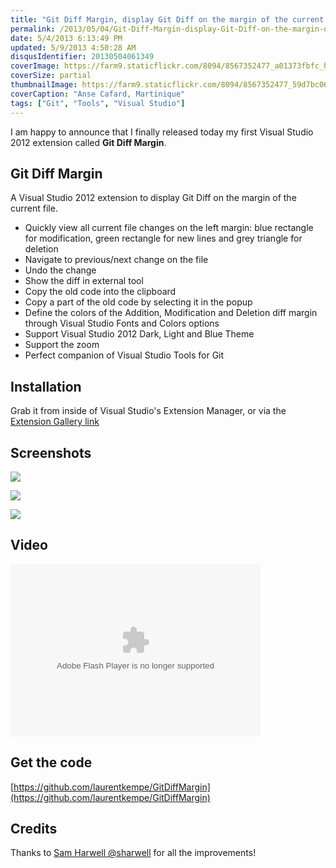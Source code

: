 ```yaml
---
title: "Git Diff Margin, display Git Diff on the margin of the current file in Visual Studio 2012"
permalink: /2013/05/04/Git-Diff-Margin-display-Git-Diff-on-the-margin-of-the-current-file/
date: 5/4/2013 6:13:49 PM
updated: 5/9/2013 4:50:28 AM
disqusIdentifier: 20130504061349
coverImage: https://farm9.staticflickr.com/8094/8567352477_a01373fbfc_h.jpg
coverSize: partial
thumbnailImage: https://farm9.staticflickr.com/8094/8567352477_59d7bc06c0_q.jpg
coverCaption: "Anse Cafard, Martinique"
tags: ["Git", "Tools", "Visual Studio"]
---
```

<!-- [![Levé du jour](http://farm9.staticflickr.com/8094/8567352477_59d7bc06c0_m.jpg)](http://www.flickr.com/photos/laurentkempe/8567352477/ "Levé du jour by Laurent Kempé, on Flickr") -->

I am happy to announce that I finally released today my first Visual Studio 2012 extension called **Git Diff Margin**.

## Git Diff Margin
<!-- more -->

A Visual Studio 2012 extension to display Git Diff on the margin of the current file.

*   Quickly view all current file changes on the left margin: blue rectangle for modification, green rectangle for new lines and grey triangle for deletion 
*   Navigate to previous/next change on the file 
*   Undo the change 
*   Show the diff in external tool 
*   Copy the old code into the clipboard 
*   Copy a part of the old code by selecting it in the popup 
*   Define the colors of the Addition, Modification and Deletion diff margin through Visual Studio Fonts and Colors options 
*   Support Visual Studio 2012 Dark, Light and Blue Theme 
*   Support the zoom 
*   Perfect companion of Visual Studio Tools for Git   

## Installation 

Grab it from inside of Visual Studio's Extension Manager, or via the [Extension Gallery link](http://visualstudiogallery.msdn.microsoft.com/cf49cf30-2ca6-4ea0-b7cc-6a8e0dadc1a8)

## Screenshots

![](http://farm9.staticflickr.com/8329/8116895025_ec9519b5bb_o.png)

![](http://farm9.staticflickr.com/8370/8457441367_dc23f4a51c_o.png)

![](http://farm9.staticflickr.com/8385/8457451383_068e258b94_o.png)

## Video

<object type="application/x-shockwave-flash" width="400" height="276" data="http://www.flickr.com/apps/video/stewart.swf?v=109786" classid="clsid:D27CDB6E-AE6D-11cf-96B8-444553540000"> 

<embed type="application/x-shockwave-flash" src="http://www.flickr.com/apps/video/stewart.swf?v=109786" bgcolor="#000000" allowfullscreen="true" flashvars="intl_lang=en-us&photo_secret=bd669ee9fc&photo_id=8116990137" height="276" width="400"></object>

## Get the code

[https://github.com/laurentkempe/GitDiffMargin](https://github.com/laurentkempe/GitDiffMargin)

## Credits

 Thanks to [Sam Harwell @sharwell](https://github.com/sharwell) for all the improvements!    
